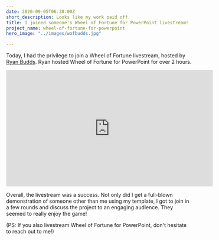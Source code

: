 ```yaml
---
date: 2020-09-05T06:30:00Z
short_description: Looks like my work paid off.
title: I joined someone's Wheel of Fortune for PowerPoint livestream!
project_name: wheel-of-fortune-for-powerpoint
hero_image: "../images/wofbudds.jpg"

---
```

Today, I had the privilege to join a Wheel of Fortune livestream, hosted by [Ryan Budds](https://www.triviawithbudds.com/). Ryan hosted Wheel of Fortune for PowerPoint for over 2 hours.

<div class="videoWrapper"> <iframe title="Wheel of Fortune for PowerPoint video tutorial" allowfullscreen="" frameborder="0" height="315" src="https://www.youtube.com/embed/uIhsIr6qOJE" width="560"></iframe> </div>

Overall, the livestream was a success. Not only did I get a full-blown demonstration of someone other than me using my template, I got to join in a few rounds and discuss the project to an engaging audience. They seemed to really enjoy the game!

(PS: If you also livestream Wheel of Fortune for PowerPoint, don't hesitate to reach out to me!)